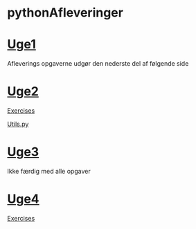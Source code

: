 # pythonAfleveringer
# [Uge1](https://github.com/MukHansen/pythonAfleveringer/blob/master/Uge1/Aflevering%20Uge1.ipynb)
Afleverings opgaverne udgør den nederste del af følgende side
# [Uge2](https://github.com/MukHansen/pythonAfleveringer/tree/master/Uge2)
  [Exercises](https://github.com/MukHansen/pythonAfleveringer/blob/master/Uge2/exercise1.py)

  [Utils.py](https://github.com/MukHansen/pythonAfleveringer/blob/master/Uge2/utils.py)
  
 #  [Uge3](https://github.com/MukHansen/pythonAfleveringer/tree/master/Uge3/mypackage)
  Ikke færdig med alle opgaver
  
 #  [Uge4](https://github.com/MukHansen/pythonAfleveringer/blob/master/Uge4)
  [Exercises](https://github.com/MukHansen/pythonAfleveringer/blob/master/Uge4/exercises.py)
